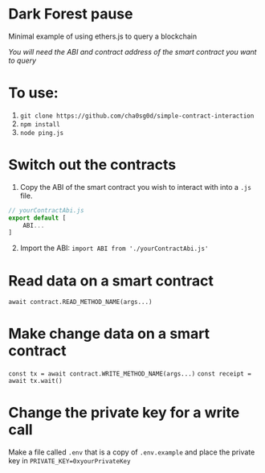 # Dark Forest pause
Minimal example of using ethers.js to query a blockchain

*You will need the ABI and contract address of the smart contract you want to query*

# To use:

1. `git clone https://github.com/cha0sg0d/simple-contract-interaction`
2. `npm install`
3. `node ping.js`

# Switch out the contracts

1. Copy the ABI of the smart contract you wish to interact with into a `.js` file.

```js
// yourContractAbi.js
export default [
    ABI...
]
```

2. Import the ABI: `import ABI from './yourContractAbi.js'`

# Read data on a smart contract
`await contract.READ_METHOD_NAME(args...)`


# Make change data on a smart contract
`const tx = await contract.WRITE_METHOD_NAME(args...)`
`const receipt = await tx.wait()`

# Change the private key for a write call
Make a file called `.env` that is a copy of `.env.example` and place the private key in `PRIVATE_KEY=0xyourPrivateKey`